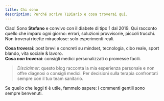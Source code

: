 ```yaml
---
title: Chi sono
description: Perché scrivo T1Diario e cosa troverai qui.
---
```


Ciao! Sono **Stefano** e convivo con il diabete di tipo 1 dal 2019. Qui racconto quello che imparo ogni giorno: errori, soluzioni provvisorie, piccoli trucchi. Non troverai ricette miracolose: solo esperimenti reali.

**Cosa troverai**: post brevi e concreti su mindset, tecnologia, cibo reale, sport blando, vita sociale & lavoro.  
**Cosa _non_ troverai**: consigli medici personalizzati o promesse facili.

> *Disclaimer*: questo blog racconta la mia esperienza personale e non offre diagnosi o consigli medici. Per decisioni sulla terapia confrontati sempre con il tuo team sanitario.

Se quello che leggi ti è utile, fammelo sapere: i commenti gentili sono sempre benvenuti.
